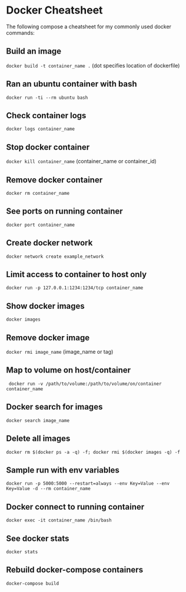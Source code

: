 # Docker Cheatsheet

The following compose a cheatsheet for my commonly used docker commands:

## Build an image

` docker build -t container_name . ` 
(dot specifies location of dockerfile)

## Ran an ubuntu container with bash

` docker run -ti --rm ubuntu bash `

## Check container logs

` docker logs container_name `

##  Stop docker container

` docker kill container_name `
(container_name or container_id)

## Remove docker container

` docker rm container_name `

## See ports on running container

` docker port container_name `

## Create docker network

` docker network create example_network `

## Limit access to container to host only

` docker run -p 127.0.0.1:1234:1234/tcp container_name `

## Show docker images

` docker images `

## Remove docker image

` docker rmi image_name ` 
(image_name or tag)

## Map to volume on host/container

` docker run -v /path/to/volume:/path/to/volume/on/container container_name`

## Docker search for images 

` docker search image_name `

## Delete all images

` docker rm $(docker ps -a -q) -f; docker rmi $(docker images -q) -f `

##  Sample run with env variables

` docker run -p 5000:5000 --restart=always --env Key=Value --env Key=Value -d --rm container_name `

## Docker connect to running container

` docker exec -it container_name /bin/bash `

## See docker stats

` docker stats `

## Rebuild docker-compose containers

` docker-compose build `
